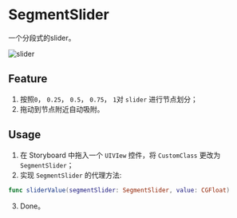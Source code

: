 # SegmentSlider
一个分段式的slider。

![slider](https://wx2.sinaimg.cn/mw690/5ea6189fgy1fwfx1bogqlg20f00qob29.gif)

## Feature
1. 按照`0`， `0.25`， `0.5`， `0.75`， `1`对 `slider` 进行节点划分；
2. 拖动到节点附近自动吸附。

## Usage
1. 在 Storyboard 中拖入一个 `UIVIew` 控件，将 `CustomClass` 更改为 `SegmentSlider`；
2. 实现 `SegmentSlider` 的代理方法:
```swift
func sliderValue(segmentSlider: SegmentSlider, value: CGFloat)
```
3. Done。
